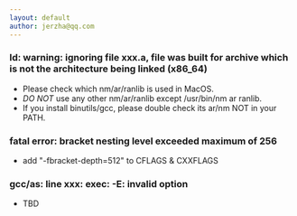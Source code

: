 ```yaml
---
layout: default
author: jerzha@qq.com
---
```


### ld: warning: ignoring file xxx.a, file was built for archive which is not the architecture being linked (x86_64)

* Please check which nm/ar/ranlib is used in MacOS.
* *DO NOT* use any other nm/ar/ranlib except /usr/bin/nm ar ranlib.
* If you install binutils/gcc, please double check its ar/nm NOT in your PATH.

### fatal error: bracket nesting level exceeded maximum of 256

* add "-fbracket-depth=512" to CFLAGS & CXXFLAGS

### gcc/as: line xxx: exec: -E: invalid option

* TBD
